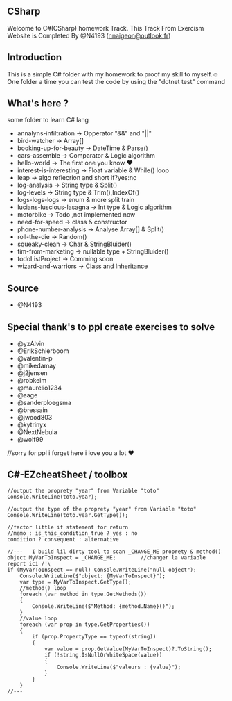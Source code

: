 ## CSharp
Welcome to C#(CSharp) homework Track.
    This Track From Exercism Website is Completed By @N4193 (nnaigeon@outlook.fr)

## Introduction
This is a simple C# folder with my homework to proof my skill to myself.☺
One folder a time you can test the code by using the "dotnet test" command 

## What's here ?
some folder to learn C# lang 
- annalyns-infiltration             -> Opperator "&&" and "||" 
- bird-watcher                      -> Array[]
- booking-up-for-beauty             -> DateTime & Parse()
- cars-assemble                     -> Comparator & Logic algorithm
- hello-world                       -> The first one you know ♥
- interest-is-interesting           -> Float variable & While() loop   
- leap                              -> algo reflecrion and short if?yes:no
- log-analysis                      -> String type & Split() 
- log-levels                        -> String type & Trim(),IndexOf()
- logs-logs-logs                    -> enum & more split train
- lucians-luscious-lasagna          -> Int type & Logic algorithm
- motorbike                         ->  Todo ,not implemented now 
- need-for-speed                    -> class & constructor
- phone-number-analysis             -> Analyse Array[] & Split()
- roll-the-die                      -> Random()
- squeaky-clean                     -> Char & StringBluider()
- tim-from-marketing                -> nullable type + StringBluider()
- todoListProject                   ->  Comming soon
- wizard-and-warriors               -> Class and Inheritance

## Source
- @N4193

## Special thank's to ppl create exercises to solve 
- @yzAlvin
- @ErikSchierboom
- @valentin-p
- @mikedamay
- @j2jensen
- @robkeim
- @maurelio1234
- @aage
- @sanderploegsma
- @bressain
- @jwood803
- @kytrinyx
- @NextNebula
- @wolf99

//sorry for ppl i forget here i love you a lot ♥

## C#-EZcheatSheet / toolbox
    //output the proprety "year" from Variable "toto"
    Console.WriteLine(toto.year);

    //output the type of the proprety "year" from Variable "toto"
    Console.WriteLine(toto.year.GetType());

    //factor little if statement for return
    //memo : is_this_condition_true ? yes : no
    condition ? consequent : alternative

    //---   I build lil dirty tool to scan _CHANGE_ME proprety & method() 
    object MyVarToInspect = _CHANGE_ME;        //changer la variable report ici /!\   
    if (MyVarToInspect == null) Console.WriteLine("null object");
        Console.WriteLine($"object: {MyVarToInspect}");
        var type = MyVarToInspect.GetType();
        //method() loop 
        foreach (var method in type.GetMethods())
        {
            Console.WriteLine($"Method: {method.Name}()");
        }
        //value loop
        foreach (var prop in type.GetProperties())
        {
            if (prop.PropertyType == typeof(string))
            {
                var value = prop.GetValue(MyVarToInspect)?.ToString();
                if (!string.IsNullOrWhiteSpace(value))
                {
                    Console.WriteLine($"valeurs : {value}");
                }
            }
        }
    //---
